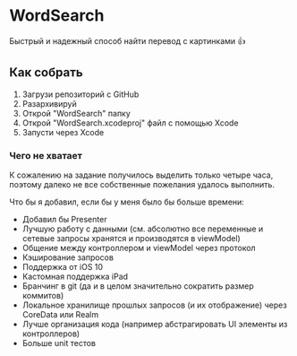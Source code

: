 # WordSearch

Быстрый и надежный способ найти перевод с картинками 👍

## Как собрать

1. Загрузи репозиторий с GitHub
2. Разархивируй
3. Открой "WordSearch" папку
4. Открой "WordSearch.xcodeproj" файл с помощью Xcode
5. Запусти через Xcode

### Чего не хватает

К сожалению на задание получилось выделить только четыре часа, поэтому далеко не все собственные пожелания удалось выполнить. 

Что бы я добавил, если бы у меня было бы больше времени:

* Добавил бы Presenter
* Лучшую работу с данными (см. абсолютно все переменные  и сетевые запросы хранятся и производятся в viewModel)
* Общение между контроллером и viewModel через протокол
* Кэширование запросов
* Поддержка от iOS 10
* Кастомная поддержка iPad
* Бранчинг в git (да и в целом значительно сократить размер коммитов)
* Локальное хранилище прошлых запросов (и их отображение) через CoreData или Realm
* Лучше организация кода (например абстрагировать UI элементы из контроллеров)
* Больше unit тестов
